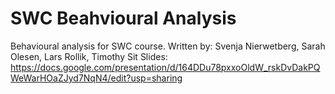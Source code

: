 # SWC Beahvioural Analysis

Behavioural analysis for SWC course. 
Written by: Svenja Nierwetberg, Sarah Olesen, Lars Rollik, Timothy Sit
Slides: https://docs.google.com/presentation/d/164DDu78pxxoOldW_rskDvDakPQWeWarHOaZJyd7NqN4/edit?usp=sharing



 
 
 